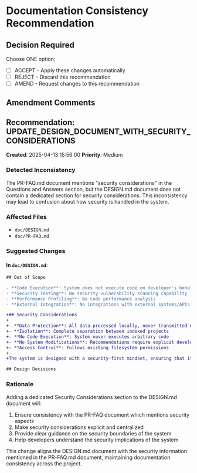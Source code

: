 # Documentation Consistency Recommendation

## Decision Required

Choose ONE option:
- [ ] ACCEPT - Apply these changes automatically
- [ ] REJECT - Discard this recommendation
- [ ] AMEND - Request changes to this recommendation

## Amendment Comments
<!-- If choosing AMEND, provide your feedback below this line -->


<!-- Do not modify below this line -->

## Recommendation: UPDATE_DESIGN_DOCUMENT_WITH_SECURITY_CONSIDERATIONS

**Created**: 2025-04-13 15:56:00
**Priority**: Medium

### Detected Inconsistency

The PR-FAQ.md document mentions "security considerations" in the Questions and Answers section, but the DESIGN.md document does not contain a dedicated section for security considerations. This inconsistency may lead to confusion about how security is handled in the system.

### Affected Files

- `doc/DESIGN.md`
- `doc/PR-FAQ.md`

### Suggested Changes

#### In `doc/DESIGN.md`:

```diff
## Out of Scope

- **Code Execution**: System does not execute code on developer's behalf
- **Security Testing**: No security vulnerability scanning capability
- **Performance Profiling**: No code performance analysis
- **External Integration**: No integrations with external systems/APIs

+## Security Considerations
+
+- **Data Protection**: All data processed locally, never transmitted externally
+- **Isolation**: Complete separation between indexed projects
+- **No Code Execution**: System never executes arbitrary code
+- **No System Modifications**: Recommendations require explicit developer approval
+- **Access Control**: Follows existing filesystem permissions
+
+The system is designed with a security-first mindset, ensuring that it cannot be used as an attack vector. It operates entirely within the user's environment, with no external communication channels that could be exploited.

## Design Decisions
```

### Rationale

Adding a dedicated Security Considerations section to the DESIGN.md document will:

1. Ensure consistency with the PR-FAQ document which mentions security aspects
2. Make security considerations explicit and centralized
3. Provide clear guidance on the security boundaries of the system
4. Help developers understand the security implications of the system

This change aligns the DESIGN.md document with the security information mentioned in the PR-FAQ.md document, maintaining documentation consistency across the project.
